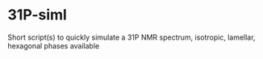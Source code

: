 # 31P-siml
Short script(s) to quickly simulate a 31P NMR spectrum, isotropic, lamellar, hexagonal phases available
